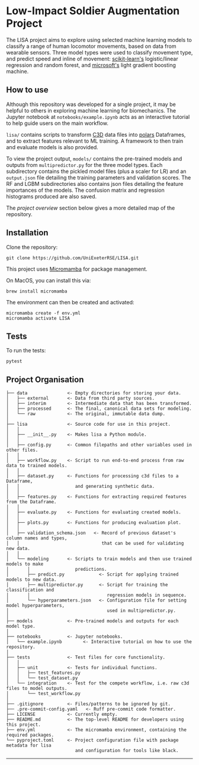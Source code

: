 # Low-Impact Soldier Augmentation Project
The LISA project aims to explore using selected machine learning models to classify a range of human locomotor movements, based on data from wearable sensors. Three model types were used to classify movement type, and predict speed and inline of movement: [scikit-learn's](https://github.com/scikit-learn/scikit-learn) logistic/linear regression and random forest, and [microsoft's](https://github.com/microsoft/LightGBM) light gradient boosting machine.

## How to use
Although this repository was developed for a single project, it may be helpful to others in exploring machine learning for biomechanics. The Jupyter notebook at `notebooks/example.ipynb` acts as an interactive tutorial to help guide users on the main workflow. 

`lisa/` contains scripts to transform [C3D](https://www.c3d.org/) data files into [polars](https://github.com/pola-rs/polars) Dataframes, and to extract features relevant to ML training. A framework to then train and evaluate models is also provided.

To view the project output, `models/` contains the pre-trained models and outputs from `multipredictor.py` for the three model types. Each subdirectory contains the pickled model files (plus a scaler for LR) and an `output.json` file detailing the training parameters and validation scores. The RF and LGBM subdirectories also contains json files detailing the feature importances of the models. The confusion matrix and regression histograms produced are also saved.

The *project overview* section below gives a more detailed map of the repository.

## Installation
Clone the repository:
```
git clone https://github.com/UniExeterRSE/LISA.git
```

This project uses [Micromamba](https://mamba.readthedocs.io/en/latest/installation/micromamba-installation.html) for package management. 

On MacOS, you can install this via:
```
brew install micromamba
```

The environment can then be created and activated:
```
micromamba create -f env.yml
micromamba activate LISA
```
## Tests
To run the tests:
```
pytest
```

## Project Organisation

```
├── data               <- Empty directories for storing your data.
│   ├── external       <- Data from third party sources.
│   ├── interim        <- Intermediate data that has been transformed.
│   ├── processed      <- The final, canonical data sets for modeling.
│   └── raw            <- The original, immutable data dump.
│
├── lisa               <- Source code for use in this project.
│   │
│   ├── __init__.py    <- Makes lisa a Python module.
│   │
│   ├── config.py      <- Common filepaths and other variables used in other files.
│   │
│   ├── workflow.py    <- Script to run end-to-end process from raw data to trained models.
│   │
│   ├── dataset.py     <- Functions for processing c3d files to a Dataframe,
│   │                     and generating synthetic data.
│   │
│   ├── features.py    <- Functions for extracting required features from the Dataframe.
│   │
│   ├── evaluate.py    <- Functions for evaluating created models.
│   │
│   ├── plots.py       <- Functions for producing evaluation plot.
│   │
│   ├── validation_schema.json   <- Record of previous dataset's column names and types, 
│   │                               that can be used for validating new data.
│   │
│   └── modeling       <- Scripts to train models and then use trained models to make
│       │                 predictions.
│       ├── predict.py             <- Script for applying trained models to new data.
│       ├── multipredictor.py      <- Script for training the classification and 
│       │                             regression models in sequence.
│       └── hyperparameters.json   <- Configuration file for setting model hyperparameters, 
│                                     used in multipredictor.py.
│
├── models             <- Pre-trained models and outputs for each model type.
│
├── notebooks          <- Jupyter notebooks.
│   └── example.ipynb        <- Interactive tutorial on how to use the repository.
│
├── tests              <- Test files for core functionality.
│   │
│   ├── unit           <- Tests for individual functions.
│   │   ├── test_features.py
│   │   └── test_dataset.py
│   └── integration    <- Test for the compete workflow, i.e. raw c3d files to model outputs.
│       └── test_workflow.py
│
├── .gitignore         <- Files/patterns to be ignored by git.
├── .pre-commit-config.yaml   <- Ruff pre-commit code formatter.
├── LICENSE            <- Currently empty.
├── README.md          <- The top-level README for developers using this project.
├── env.yml            <- The micromamba environment, containing the required packages.
└── pyproject.toml     <- Project configuration file with package metadata for lisa
                          and configuration for tools like black.
```

--------

